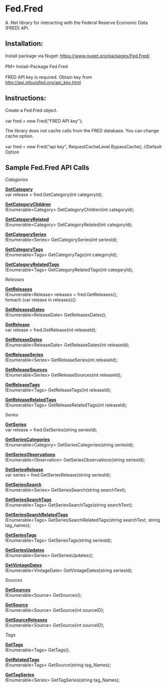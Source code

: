 
# Fed.Fred

A .Net library for interacting with the Federal Reserve Economic Data (FRED) API.

## Installation:

Install package via Nuget: https://www.nuget.org/packages/Fed.Fred/<br><br>
PM> Install-Package Fed.Fred<br><br>
FRED API key is required. Obtain key from http://api.stlouisfed.org/api_key.html

## Instructions:

Create a Fed.Fred object.<br><br>
var fred = new Fred("FRED API key");

The library does not cache calls from the FRED database. You can change cache option.<br><br>
var fred = new Fred("api key", RequestCacheLevel.BypassCache); //Default Option

## Sample Fed.Fred API Calls

<i>Categories</i>

<b><u>GetCategory</u></b><br>
var release = fred.GetCategory(int categoryId);

<b><u>GetCategoryChildren</u></b><br>
IEnumerable\<Category\> GetCategoryChildren(int categoryId);

<b><u>GetCategoryRelated</u></b><br>
IEnumerable\<Category\> GetCategoryRelated(int categoryId);

<b><u>GetCategorySeries</u></b><br>
IEnumerable\<Series\> GetCategorySeries(int seriesId);

<b><u>GetCategoryTags</u></b><br>
IEnumerable\<Tags\> GetCategoryTags(int categoryId);

<b><u>GetCategoryRelatedTags</u></b><br>
IEnumerable\<Tags\> GetCategoryRelatedTags(int categoryId);


<i>Releases</i>
  
<b><u>GetReleases</u></b><br>
IEnumerable\<Release\> releases = fred.GetReleases();<br>
foreach (var release in releases){}

<b><u>GetReleasesDates</u></b><br>
IEnumerable\<ReleaseDate\> GetReleasesDates();

<b><u>GetRelease</u></b><br>
var release = fred.GetRelease(int releaseId);

<b><u>GetReleaseDates</u></b><br>
IEnumerable\<ReleaseDate\> GetReleaseDates(int releaseId);

<b><u>GetReleaseSeries</u></b><br>
IEnumerable\<Series\> GetReleaseSeries(int releaseId);

<b><u>GetReleaseSources</u></b><br>
IEnumerable\<Series\> GetReleaseSources(int releaseId);

<b><u>GetReleaseTags</u></b><br>
IEnumerable\<Tags\> GetReleaseTags(int releaseId);

<b><u>GetReleaseRelatedTags</u></b><br>
IEnumerable\<Tags\> GetReleaseRelatedTags(int releaseId);


<i>Series</i>
  
<b><u>GetSeries</u></b><br>
var release = fred.GetSeries(string seriesId);

<b><u>GetSeriesCategories</u></b><br>
IEnumerable\<Category\> GetSeriesCategories(string seriesId);

<b><u>GetSeriesObservations</u></b><br>
IEnumerable\<Observation\> GetSeriesObservations(string seriesId);

<b><u>GetSeriesRelease</u></b><br>
var series = fred.GetSeriesRelease(string seriesId);

<b><u>GetSeriesSearch</u></b><br>
IEnumerable\<Series\> GetSeriesSearch(string searchText);

<b><u>GetSeriesSearchTags</u></b><br>
IEnumerable\<Tags\> GetSeriesSearchTags(string searchText);

<b><u>GetSeriesSearchRelatedTags</u></b><br>
IEnumerable\<Tags\> GetSeriesSearchRelatedTags(string searchText, string tag_names);

<b><u>GetSeriesTags</u></b><br>
IEnumerable\<Tags\> GetSeriesTags(string seriesId);

<b><u>GetSeriesUpdates</u></b><br>
IEnumerable\<Series\> GetSeriesUpdates();

<b><u>GetVintageDates</u></b><br>
IEnumerable\<VintageDate\> GetVintageDates(string seriesId);


<i>Sources</i>
  
<b><u>GetSources</u></b><br>
IEnumerable\<Source\> GetSources();

<b><u>GetSource</u></b><br>
IEnumerable\<Source\> GetSource(int sourceID);

<b><u>GetSourceReleases</u></b><br>
IEnumerable\<Source\> GetSource(int sourceID);


<i>Tags</i>
  
<b><u>GetTags</u></b><br>
IEnumerable\<Tags\> GetTags();

<b><u>GetRelatedTags</u></b><br>
IEnumerable\<Tags\> GetSource(string tag_Names);

<b><u>GetTagSeries</u></b><br>
IEnumerable\<Series\> GetTagSeries(string tag_Names);

